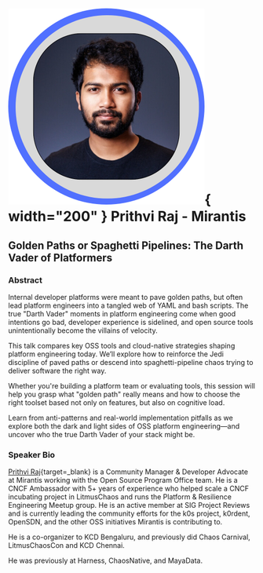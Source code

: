 # ![Prithvi's headshot](../images/speakers/headshots/PrithviRaj.png){ width="200" } Prithvi Raj - Mirantis

## Golden Paths or Spaghetti Pipelines: The Darth Vader of Platformers

### Abstract
Internal developer platforms were meant to pave golden paths, but often lead platform engineers into a tangled web of YAML and bash scripts. The true "Darth Vader" moments in platform engineering come when good intentions go bad, developer experience is sidelined, and open source tools unintentionally become the villains of velocity.

This talk compares key OSS tools and cloud-native strategies shaping platform engineering today. We’ll explore how to reinforce the Jedi discipline of paved paths or descend into spaghetti-pipeline chaos trying to deliver software the right way.

Whether you're building a platform team or evaluating tools, this session will help you grasp what "golden path" really means and how to choose the right toolset based not only on features, but also on cognitive load.

Learn from anti-patterns and real-world implementation pitfalls as we explore both the dark and light sides of OSS platform engineering—and uncover who the true Darth Vader of your stack might be.

### Speaker Bio

[Prithvi Raj](https://www.linkedin.com/in/prithvi1307/){target=_blank} is a Community Manager & Developer Advocate at Mirantis working with the Open Source Program Office team. He is a CNCF Ambassador with 5+ years of experience who helped scale a CNCF incubating project in LitmusChaos and runs the Platform & Resilience Engineering Meetup group. He is an active member at SIG Project Reviews and is currently leading the community efforts for the k0s project, k0rdent, OpenSDN, and the other OSS initiatives Mirantis is contributing to.

He is a co-organizer to KCD Bengaluru, and previously did Chaos Carnival, LitmusChaosCon and KCD Chennai.

He was previously at Harness, ChaosNative, and MayaData.